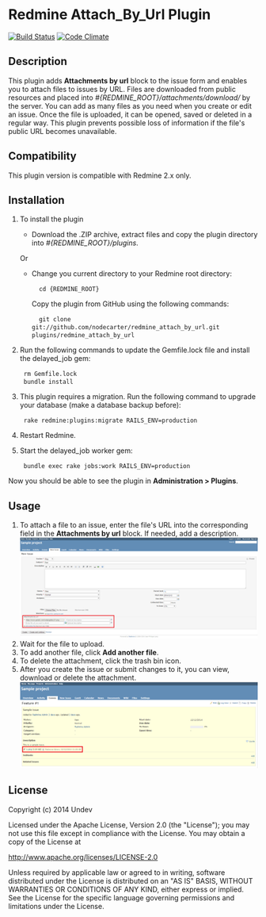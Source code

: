 # Redmine Attach_By_Url Plugin

[![Build Status](https://travis-ci.org/nodecarter/redmine_attach_by_url.png)](https://travis-ci.org/nodecarter/redmine_attach_by_url)
[![Code Climate](https://codeclimate.com/github/nodecarter/redmine_attach_by_url.png)](https://codeclimate.com/github/nodecarter/redmine_attach_by_url)

## Description

This plugin adds **Attachments by url** block to the issue form and enables you to attach files to issues by URL. Files are downloaded from public resources and placed into *#{REDMINE_ROOT}/attachments/download/* by the server. You can add as many files as you need when you create or edit an issue. Once the file is uploaded, it can be opened, saved or deleted in a regular way. This plugin prevents possible loss of information if the file's public URL becomes unavailable.

## Compatibility

This plugin version is compatible with Redmine 2.x only.

## Installation

1. To install the plugin
    * Download the .ZIP archive, extract files and copy the plugin directory into *#{REDMINE_ROOT}/plugins*.
    
    Or

    * Change you current directory to your Redmine root directory:  

            cd {REDMINE_ROOT}
            
      Copy the plugin from GitHub using the following commands:  
      
            git clone git://github.com/nodecarter/redmine_attach_by_url.git plugins/redmine_attach_by_url
        
2. Run the following commands to update the Gemfile.lock file and install the delayed_job gem:  

        rm Gemfile.lock
        bundle install

3. This plugin requires a migration. Run the following command to upgrade your database (make a database backup before):  

        rake redmine:plugins:migrate RAILS_ENV=production

3. Restart Redmine.
4. Start the delayed_job worker gem:  

        bundle exec rake jobs:work RAILS_ENV=production

Now you should be able to see the plugin in **Administration > Plugins**.

## Usage

1. To attach a file to an issue, enter the file's URL into the corresponding field in the **Attachments by url** block. If needed, add a description.
![attach by url](attach_by_url.PNG) 
2. Wait for the file to upload.
3. To add another file, click **Add another file**.
4. To delete the attachment, click the trash bin icon. 
5. After you create the issue or submit changes to it, you can view, download or delete the attachment.
![delete attachment](attach_by_url_1.PNG)


## License

Copyright (c) 2014 Undev

Licensed under the Apache License, Version 2.0 (the "License");
you may not use this file except in compliance with the License.
You may obtain a copy of the License at

http://www.apache.org/licenses/LICENSE-2.0

Unless required by applicable law or agreed to in writing, software
distributed under the License is distributed on an "AS IS" BASIS,
WITHOUT WARRANTIES OR CONDITIONS OF ANY KIND, either express or implied.
See the License for the specific language governing permissions and
limitations under the License.
